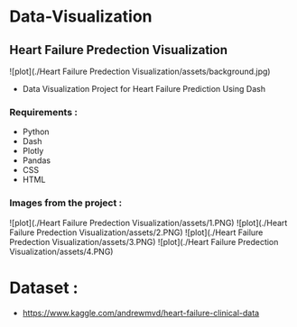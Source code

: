 # Data-Visualization
## Heart Failure Predection Visualization
![plot](./Heart Failure Predection Visualization/assets/background.jpg) <br />
* Data Visualization Project for Heart Failure Prediction Using Dash


### Requirements : 
* Python
* Dash
* Plotly
* Pandas
* CSS
* HTML


### Images from the project : 
![plot](./Heart Failure Predection Visualization/assets/1.PNG)
![plot](./Heart Failure Predection Visualization/assets/2.PNG)
![plot](./Heart Failure Predection Visualization/assets/3.PNG)
![plot](./Heart Failure Predection Visualization/assets/4.PNG)


# Dataset :
* https://www.kaggle.com/andrewmvd/heart-failure-clinical-data
